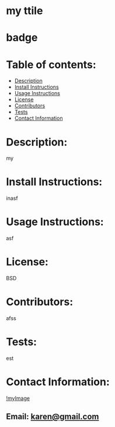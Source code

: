 
# my ttile
# badge

# Table of contents:
* [Description](#description)
* [Install Instructions](#install-instructions)
* [Usage Instructions](#usage-instructions)
* [License](#license)
* [Contributors](#contributors)
* [Tests](#tests)
* [Contact Information](#contact-information)

# Description:


 my
# Install Instructions:


 inasf
# Usage Instructions:


 asf
# License:


 BSD
# Contributors:


 afss
# Tests:


 est

# Contact Information:


 [!myImage](https://avatars3.githubusercontent.com/u/60358028?s=460&u=a19dca322b378b635d636a589b1a575ed9c19c9f&v=4)


 ## Email: <karen@gmail.com>

